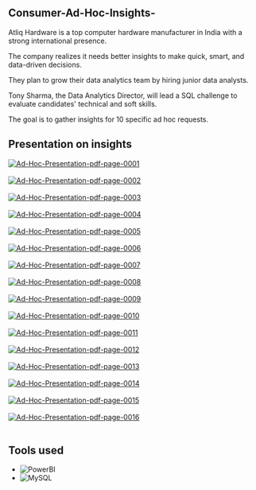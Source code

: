 ## Consumer-Ad-Hoc-Insights-

 Atliq Hardware is a top computer hardware manufacturer in India with a strong international presence.

 The company realizes it needs better insights to make quick, smart, and data-driven decisions.

 They plan to grow their data analytics team by hiring junior data analysts.

 Tony Sharma, the Data Analytics Director, will lead a SQL challenge to evaluate candidates' technical and soft skills.

 The goal is to gather insights for 10 specific ad hoc requests.

 ## Presentation on insights 
<a href="https://postimg.cc/67nCY456" target="_blank"><img src="https://i.postimg.cc/QMnSNc27/Ad-Hoc-Presentation-pdf-page-0001.jpg" alt="Ad-Hoc-Presentation-pdf-page-0001"/></a><br/><br/>
<a href="https://postimg.cc/Q96Cbj5x" target="_blank"><img src="https://i.postimg.cc/NFtXQMjT/Ad-Hoc-Presentation-pdf-page-0002.jpg" alt="Ad-Hoc-Presentation-pdf-page-0002"/></a><br/><br/>
<a href="https://postimg.cc/4YtKgkCB" target="_blank"><img src="https://i.postimg.cc/y8p00sL4/Ad-Hoc-Presentation-pdf-page-0003.jpg" alt="Ad-Hoc-Presentation-pdf-page-0003"/></a><br/><br/>
<a href="https://postimg.cc/4KQmY6xc" target="_blank"><img src="https://i.postimg.cc/QMR5nSLf/Ad-Hoc-Presentation-pdf-page-0004.jpg" alt="Ad-Hoc-Presentation-pdf-page-0004"/></a><br/><br/>
<a href="https://postimg.cc/XBpJ1tcK" target="_blank"><img src="https://i.postimg.cc/mkSHksPn/Ad-Hoc-Presentation-pdf-page-0005.jpg" alt="Ad-Hoc-Presentation-pdf-page-0005"/></a><br/><br/>
<a href="https://postimg.cc/RWzSwW8L" target="_blank"><img src="https://i.postimg.cc/HkrrD59R/Ad-Hoc-Presentation-pdf-page-0006.jpg" alt="Ad-Hoc-Presentation-pdf-page-0006"/></a><br/><br/>
<a href="https://postimg.cc/yDXVjVC4" target="_blank"><img src="https://i.postimg.cc/qvWzkRmR/Ad-Hoc-Presentation-pdf-page-0007.jpg" alt="Ad-Hoc-Presentation-pdf-page-0007"/></a><br/><br/>
<a href="https://postimg.cc/47XsqjZ7" target="_blank"><img src="https://i.postimg.cc/0QwjMqBf/Ad-Hoc-Presentation-pdf-page-0008.jpg" alt="Ad-Hoc-Presentation-pdf-page-0008"/></a><br/><br/>
<a href="https://postimg.cc/FfsT6x8F" target="_blank"><img src="https://i.postimg.cc/tgF8YSz6/Ad-Hoc-Presentation-pdf-page-0009.jpg" alt="Ad-Hoc-Presentation-pdf-page-0009"/></a><br/><br/>
<a href="https://postimg.cc/jCJZB2gf" target="_blank"><img src="https://i.postimg.cc/FFT8dJ0T/Ad-Hoc-Presentation-pdf-page-0010.jpg" alt="Ad-Hoc-Presentation-pdf-page-0010"/></a><br/><br/>
<a href="https://postimg.cc/HJcyjc74" target="_blank"><img src="https://i.postimg.cc/0NZdW7k3/Ad-Hoc-Presentation-pdf-page-0011.jpg" alt="Ad-Hoc-Presentation-pdf-page-0011"/></a><br/><br/>
<a href="https://postimg.cc/kDVp9f4B" target="_blank"><img src="https://i.postimg.cc/RCG57YxQ/Ad-Hoc-Presentation-pdf-page-0012.jpg" alt="Ad-Hoc-Presentation-pdf-page-0012"/></a><br/><br/>
<a href="https://postimg.cc/ctZgDFkX" target="_blank"><img src="https://i.postimg.cc/FzkyHqy5/Ad-Hoc-Presentation-pdf-page-0013.jpg" alt="Ad-Hoc-Presentation-pdf-page-0013"/></a><br/><br/>
<a href="https://postimg.cc/0bVnwSrL" target="_blank"><img src="https://i.postimg.cc/jSbFBQTd/Ad-Hoc-Presentation-pdf-page-0014.jpg" alt="Ad-Hoc-Presentation-pdf-page-0014"/></a><br/><br/>
<a href="https://postimg.cc/Hj24qM0V" target="_blank"><img src="https://i.postimg.cc/5Nc7Fq6q/Ad-Hoc-Presentation-pdf-page-0015.jpg" alt="Ad-Hoc-Presentation-pdf-page-0015"/></a><br/><br/>
<a href="https://postimg.cc/rDb9hL1j" target="_blank"><img src="https://i.postimg.cc/XvNDYjXR/Ad-Hoc-Presentation-pdf-page-0016.jpg" alt="Ad-Hoc-Presentation-pdf-page-0016"/></a><br/><br/>

## Tools used 
  - ![PowerBI](https://img.shields.io/badge/-PowerBI-F2C811?style=flat-square&logo=powerbi&logoColor=black)
- ![MySQL](https://img.shields.io/badge/-MySQL-4479A1?style=flat-square&logo=mysql&logoColor=white)


